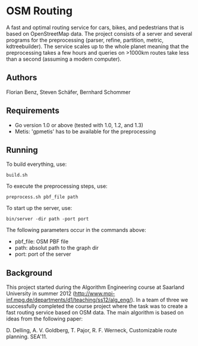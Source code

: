 OSM Routing
==========

A fast and optimal routing service for cars, bikes, and pedestrians that is based on OpenStreetMap data. The project consists of a server and several programs for the preprocessing (parser, refine, partition, metric, kdtreebuilder). The service scales up to the whole planet meaning that the preprocessing takes a few hours and queries on >1000km routes take less than a second (assuming a modern computer).

Authors
---------
Florian Benz,
Steven Schäfer,
Bernhard Schommer

Requirements
---------
* Go version 1.0 or above (tested with 1.0, 1.2, and 1.3)
* Metis: 'gpmetis' has to be available for the preprocessing

Running
-------------

To build everything, use:

    build.sh

To execute the preprocessing steps, use:

    preprocess.sh pbf_file path

To start up the server, use:

    bin/server -dir path -port port

The following parameters occur in the commands above:
* pbf_file: OSM PBF file
* path: absolut path to the graph dir
* port: port of the server

Background
-------------

This project started during the Algorithm Engineering course at Saarland University in summer 2012 (http://www.mpi-inf.mpg.de/departments/d1/teaching/ss12/alg_eng/). In a team of three we successfully completed the course project where the task was to create a fast routing service based on OSM data. The main algorithm is based on ideas from the following paper:

D. Delling, A. V. Goldberg, T. Pajor, R. F. Werneck, Customizable route planning. SEA'11. 

